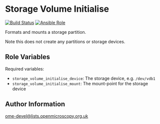 Storage Volume Initialise
=========================

[![Build Status](https://travis-ci.org/ome/ansible-role-storage-volume-initialise.svg)](https://travis-ci.org/ome/ansible-role-storage-volume-initialise)
[![Ansible Role](https://img.shields.io/ansible/role/41989.svg)](https://galaxy.ansible.com/ome/storage_volume_initialise/)

Formats and mounts a storage partition.

Note this does not create any partitions or storage devices.


Role Variables
--------------

Required variables:

- `storage_volume_initialise_device`: The storage device, e.g. `/dev/vdb1`
- `storage_volume_initialise_mount`: The mount-point for the storage device


Author Information
------------------

ome-devel@lists.openmicroscopy.org.uk
